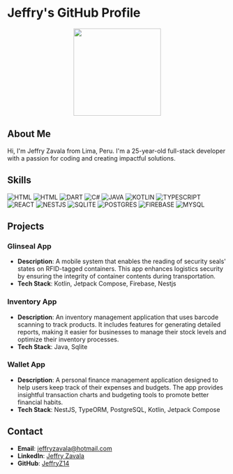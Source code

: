 # Jeffry's GitHub Profile

<div id="header" align="center">
     <img src="https://media.giphy.com/media/ua7vVw9awZKWwLSYpW/giphy.gif" width="200"/>
</div>

## About Me

Hi, I'm Jeffry Zavala from Lima, Peru. I'm a 25-year-old full-stack developer with a passion for coding and creating impactful solutions.

## Skills

<div id="badges">
    <img src="https://img.shields.io/badge/html5-%23E34F26.svg?style=for-the-badge&logo=html5&logoColor=white" alt="HTML">
    <img src="https://img.shields.io/badge/css3-%231572B6.svg?style=for-the-badge&logo=css3&logoColor=white" alt="HTML">
    <img src="https://img.shields.io/badge/dart-%230175C2.svg?style=for-the-badge&logo=dart&logoColor=white" alt="DART">
   <img src="https://img.shields.io/badge/c%23-%23239120.svg?style=for-the-badge&logo=csharp&logoColor=white" alt="C#">
    <img src="https://img.shields.io/badge/java-%23ED8B00.svg?style=for-the-badge&logo=openjdk&logoColor=white" alt="JAVA">
    <img src="https://img.shields.io/badge/kotlin-%237F52FF.svg?style=for-the-badge&logo=kotlin&logoColor=white" alt="KOTLIN">
    <img src="https://img.shields.io/badge/typescript-%23007ACC.svg?style=for-the-badge&logo=typescript&logoColor=white" alt="TYPESCRIPT">
    <img src="https://img.shields.io/badge/react-%2320232a.svg?style=for-the-badge&logo=react&logoColor=%2361DAFB" alt="REACT">
    <img src="https://img.shields.io/badge/nestjs-%23E0234E.svg?style=for-the-badge&logo=nestjs&logoColor=white" alt="NESTJS">
    <img src="https://img.shields.io/badge/sqlite-%2307405e.svg?style=for-the-badge&logo=sqlite&logoColor=white" alt="SQLITE">
    <img src="https://img.shields.io/badge/postgres-%23316192.svg?style=for-the-badge&logo=postgresql&logoColor=white" alt="POSTGRES">
    <img src="https://img.shields.io/badge/firebase-a08021?style=for-the-badge&logo=firebase&logoColor=ffcd34" alt="FIREBASE">
    <img src="https://img.shields.io/badge/mysql-4479A1.svg?style=for-the-badge&logo=mysql&logoColor=white" alt="MYSQL">
    
  
</div>

## Projects

### Glinseal App
- **Description**: A mobile system that enables the reading of security seals' states on RFID-tagged containers. This app enhances logistics security by ensuring the integrity of container contents during transportation.
- **Tech Stack**: Kotlin, Jetpack Compose, Firebase, Nestjs

### Inventory App
- **Description**: An inventory management application that uses barcode scanning to track products. It includes features for generating detailed reports, making it easier for businesses to manage their stock levels and optimize their inventory processes.
- **Tech Stack**: Java, Sqlite

### Wallet App
- **Description**: A personal finance management application designed to help users keep track of their expenses and budgets. The app provides insightful transaction charts and budgeting tools to promote better financial habits.
- **Tech Stack**: NestJS, TypeORM, PostgreSQL, Kotlin, Jetpack Compose

## Contact

- **Email**: [jeffryzavala@hotmail.com](mailto:jeffryzavala@hotmail.com)
- **LinkedIn**: [Jeffry Zavala](https://www.linkedin.com/in/jeffry-jair-zavala-delgadillo-601260213/)
- **GitHub**: [JeffryZ14](https://github.com/JeffryZ14)